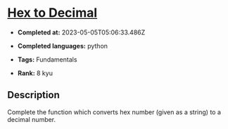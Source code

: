 # [Hex to Decimal](https://www.codewars.com/kata/57a4d500e298a7952100035d)

- **Completed at:** 2023-05-05T05:06:33.486Z

- **Completed languages:** python

- **Tags:** Fundamentals

- **Rank:** 8 kyu

## Description

Complete the function which converts hex number (given as a string) to a decimal number.